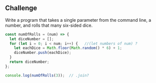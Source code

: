 ## Challenge
Write a program that takes a single parameter from the command line, a number, and rolls that many six-sided dice.

```javascript
const numOfRolls = (num) => {
  let diceNumber = [];
  for (let i = 0; i < num; i++) {   //(let numbers of num) ?
    let eachDice = Math.floor(Math.random() * 6) + 1;
    diceNumber.push(eachDice);
  }
  return diceNumber;
};

console.log(numOfRolls(3));  // .join?
```